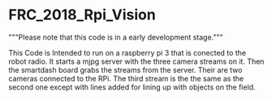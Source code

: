 # FRC_2018_Rpi_Vision
"""Please note that this code is in a early development stage.""" 

This Code is Intended to run on a raspberry pi 3 that is conected to the robot radio.
It starts a mjpg server with the three camera streams on it.
Then the smartdash board grabs the streams from the server.
Their are two cameras connected to the RPi.
The third stream is the the same as the second one except with lines added for lining up with objects on the field.

